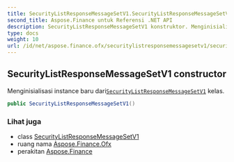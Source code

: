 ```yaml
---
title: SecurityListResponseMessageSetV1.SecurityListResponseMessageSetV1
second_title: Aspose.Finance untuk Referensi .NET API
description: SecurityListResponseMessageSetV1 konstruktor. Menginisialisasi instance baru dariSecurityListResponseMessageSetV1 kelas.
type: docs
weight: 10
url: /id/net/aspose.finance.ofx/securitylistresponsemessagesetv1/securitylistresponsemessagesetv1/
---
```

## SecurityListResponseMessageSetV1 constructor

Menginisialisasi instance baru dari[`SecurityListResponseMessageSetV1`](../) kelas.

```csharp
public SecurityListResponseMessageSetV1()
```

### Lihat juga

* class [SecurityListResponseMessageSetV1](../)
* ruang nama [Aspose.Finance.Ofx](../../securitylistresponsemessagesetv1/)
* perakitan [Aspose.Finance](../../../)


